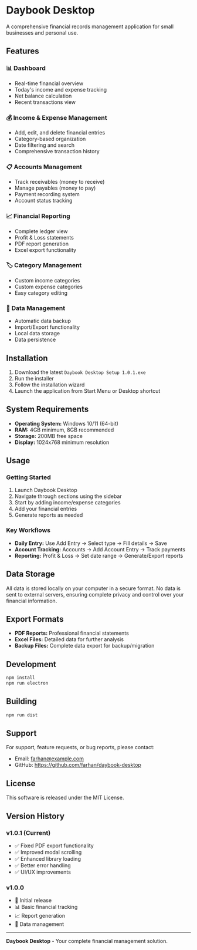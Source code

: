 # Daybook Desktop

A comprehensive financial records management application for small businesses and personal use.

## Features

### 📊 **Dashboard**
- Real-time financial overview
- Today's income and expense tracking
- Net balance calculation
- Recent transactions view

### 💰 **Income & Expense Management**
- Add, edit, and delete financial entries
- Category-based organization
- Date filtering and search
- Comprehensive transaction history

### 📋 **Accounts Management**
- Track receivables (money to receive)
- Manage payables (money to pay)
- Payment recording system
- Account status tracking

### 📈 **Financial Reporting**
- Complete ledger view
- Profit & Loss statements
- PDF report generation
- Excel export functionality

### 🏷️ **Category Management**
- Custom income categories
- Custom expense categories
- Easy category editing

### 💾 **Data Management**
- Automatic data backup
- Import/Export functionality
- Local data storage
- Data persistence

## Installation

1. Download the latest `Daybook Desktop Setup 1.0.1.exe`
2. Run the installer
3. Follow the installation wizard
4. Launch the application from Start Menu or Desktop shortcut

## System Requirements

- **Operating System:** Windows 10/11 (64-bit)
- **RAM:** 4GB minimum, 8GB recommended
- **Storage:** 200MB free space
- **Display:** 1024x768 minimum resolution

## Usage

### Getting Started
1. Launch Daybook Desktop
2. Navigate through sections using the sidebar
3. Start by adding income/expense categories
4. Add your financial entries
5. Generate reports as needed

### Key Workflows
- **Daily Entry:** Use Add Entry → Select type → Fill details → Save
- **Account Tracking:** Accounts → Add Account Entry → Track payments
- **Reporting:** Profit & Loss → Set date range → Generate/Export reports

## Data Storage

All data is stored locally on your computer in a secure format. No data is sent to external servers, ensuring complete privacy and control over your financial information.

## Export Formats

- **PDF Reports:** Professional financial statements
- **Excel Files:** Detailed data for further analysis
- **Backup Files:** Complete data export for backup/migration

## Development

```bash
npm install
npm run electron
```

## Building

```bash
npm run dist
```

## Support

For support, feature requests, or bug reports, please contact:
- Email: farhan@example.com
- GitHub: https://github.com/farhan/daybook-desktop

## License

This software is released under the MIT License.

## Version History

### v1.0.1 (Current)
- ✅ Fixed PDF export functionality
- ✅ Improved modal scrolling
- ✅ Enhanced library loading
- ✅ Better error handling
- ✅ UI/UX improvements

### v1.0.0
- 🎉 Initial release
- 📊 Basic financial tracking
- 📈 Report generation
- 💾 Data management

---

**Daybook Desktop** - Your complete financial management solution.
